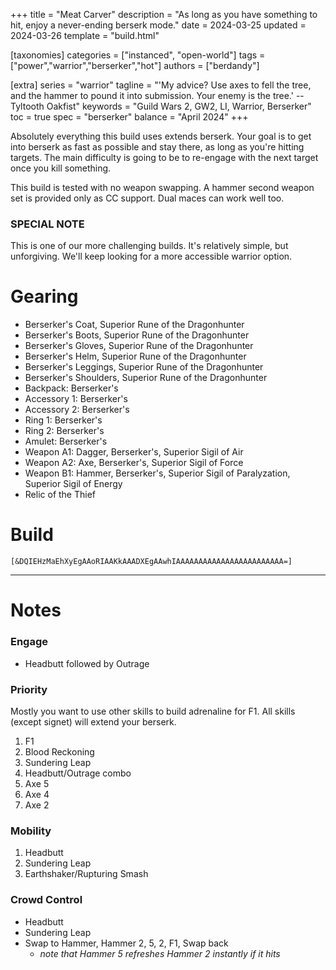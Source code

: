 +++
title = "Meat Carver"
description = "As long as you have something to hit, enjoy a never-ending berserk mode."
date = 2024-03-25
updated = 2024-03-26
template = "build.html"

[taxonomies]
categories = ["instanced", "open-world"]
tags = ["power","warrior","berserker","hot"]
authors = ["berdandy"]

[extra]
series = "warrior"
tagline = "'My advice? Use axes to fell the tree, and the hammer to pound it into submission. Your enemy is the tree.' --Tyltooth Oakfist"
keywords = "Guild Wars 2, GW2, LI, Warrior, Berserker"
toc = true
spec = "berserker"
balance = "April 2024"
+++

Absolutely everything this build uses extends berserk. Your goal is to get into berserk as fast as possible and stay there, as long as you're hitting
targets. The main difficulty is going to be to re-engage with the next target once you kill something.

This build is tested with no weapon swapping. A hammer second weapon set is provided only as CC support. Dual maces can work well too.

### SPECIAL NOTE

This is one of our more challenging builds. It's relatively simple, but unforgiving. We'll keep looking for a more
accessible warrior option.

# Gearing

- Berserker's Coat, Superior Rune of the Dragonhunter
- Berserker's Boots, Superior Rune of the Dragonhunter
- Berserker's Gloves, Superior Rune of the Dragonhunter
- Berserker's Helm, Superior Rune of the Dragonhunter
- Berserker's Leggings, Superior Rune of the Dragonhunter
- Berserker's Shoulders, Superior Rune of the Dragonhunter
- Backpack: Berserker's
- Accessory 1: Berserker's
- Accessory 2: Berserker's
- Ring 1: Berserker's
- Ring 2: Berserker's
- Amulet: Berserker's
- Weapon A1: Dagger, Berserker's, Superior Sigil of Air
- Weapon A2: Axe, Berserker's, Superior Sigil of Force
- Weapon B1: Hammer, Berserker's, Superior Sigil of Paralyzation, Superior Sigil of Energy
- Relic of the Thief

# Build

`[&DQIEHzMaEhXyEgAAoRIAAKkAAADXEgAAwhIAAAAAAAAAAAAAAAAAAAAAAAA=]`

---

<div data-armory-embed='skills' data-armory-ids='30189,29613,14404,30258,30343'></div><div data-armory-embed='specializations' data-armory-ids='4,51,18' data-armory-4-traits='1444,1449,1437'  data-armory-51-traits='1413,1489,1369'  data-armory-18-traits='2049,2011,1928' ></div>

# Notes

### Engage

- Headbutt followed by Outrage

### Priority

Mostly you want to use other skills to build adrenaline for F1. All skills (except signet) will extend your berserk.

1. F1
1. Blood Reckoning
1. Sundering Leap
1. Headbutt/Outrage combo
1. Axe 5
1. Axe 4
1. Axe 2

### Mobility

1. Headbutt
1. Sundering Leap
1. Earthshaker/Rupturing Smash

### Crowd Control

- Headbutt
- Sundering Leap
- Swap to Hammer, Hammer 2, 5, 2, F1, Swap back
  - _note that Hammer 5 refreshes Hammer 2 instantly if it hits_

